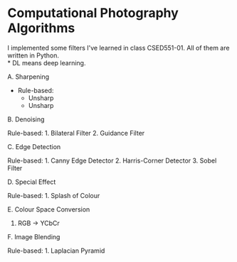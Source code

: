 # Computational Photography Algorithms

I implemented some filters I've learned in class CSED551-01. All of them are written in Python.  
\* DL means deep learning.  

A. Sharpening  
  - Rule-based:  
    - Unsharp  
    - Unsharp  
  
B. Denoising

  Rule-based:
    1. Bilateral Filter
    2. Guidance Filter
  
C. Edge Detection

  Rule-based:
    1. Canny Edge Detector
    2. Harris-Corner Detector
    3. Sobel Filter
  
D. Special Effect

  Rule-based:
    1. Splash of Colour
  
E. Colour Space Conversion
  1. RGB -> YCbCr


F. Image Blending

  Rule-based:
    1. Laplacian Pyramid

